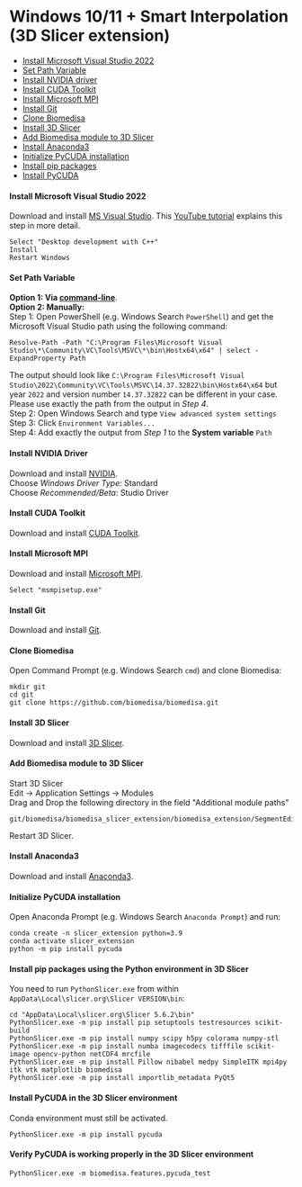 # Windows 10/11 + Smart Interpolation (3D Slicer extension)

- [Install Microsoft Visual Studio 2022](#install-microsoft-visual-studio-2022)
- [Set Path Variable](#set-path-variable-manually)
- [Install NVIDIA driver](#install-nvidia-driver)
- [Install CUDA Toolkit](#install-cuda-toolkit)
- [Install Microsoft MPI](#install-microsoft-mpi)
- [Install Git](#install-git)
- [Clone Biomedisa](#clone-biomedisa)
- [Install 3D Slicer](#install-3d-slicer)
- [Add Biomedisa module to 3D Slicer](#add-biomedisa-module-to-3d-slicer)
- [Install Anaconda3](#install-anaconda3)
- [Initialize PyCUDA installation](#initialize-pycuda-installation)
- [Install pip packages](#install-pip-packages)
- [Install PyCUDA](#install-pycuda)

#### Install Microsoft Visual Studio 2022
Download and install [MS Visual Studio](https://visualstudio.microsoft.com/de/thank-you-downloading-visual-studio/?sku=Community&channel=Release&version=VS2022&source=VSLandingPage&passive=false&cid=2030). This [YouTube tutorial](https://www.youtube.com/watch?v=Ia4cMBDJXrI) explains this step in more detail.
```
Select "Desktop development with C++"
Install
Restart Windows
```

#### Set Path Variable
**Option 1: Via [command-line](https://github.com/biomedisa/biomedisa/blob/master/README/windows_path_powershell.md)**.  
**Option 2: Manually:**  
Step 1: Open PowerShell (e.g. Windows Search `PowerShell`) and get the Microsoft Visual Studio path using the following command:
```
Resolve-Path -Path "C:\Program Files\Microsoft Visual Studio\*\Community\VC\Tools\MSVC\*\bin\Hostx64\x64" | select -ExpandProperty Path
```
The output should look like `C:\Program Files\Microsoft Visual Studio\2022\Community\VC\Tools\MSVC\14.37.32822\bin\Hostx64\x64` but year `2022` and version number `14.37.32822` can be different in your case. Please use exactly the path from the output in *Step 4*.  
Step 2: Open Windows Search and type `View advanced system settings`  
Step 3: Click `Environment Variables...`  
Step 4: Add exactly the output from *Step 1* to the **System variable** `Path`

#### Install NVIDIA Driver
Download and install [NVIDIA](https://www.nvidia.com/Download/Find.aspx?lang=en-us).  
Choose *Windows Driver Type:* Standard  
Choose *Recommended/Beta:* Studio Driver

#### Install CUDA Toolkit
Download and install [CUDA Toolkit](https://developer.nvidia.com/cuda-downloads).

#### Install Microsoft MPI
Download and install [Microsoft MPI](https://www.microsoft.com/en-us/download/details.aspx?id=57467).
```
Select "msmpisetup.exe"
```

#### Install Git
Download and install [Git](https://github.com/git-for-windows/git/releases/download/v2.45.1.windows.1/Git-2.45.1-64-bit.exe).

#### Clone Biomedisa
Open Command Prompt (e.g. Windows Search `cmd`) and clone Biomedisa:
```
mkdir git
cd git
git clone https://github.com/biomedisa/biomedisa.git
```

#### Install 3D Slicer
Download and install [3D Slicer](https://download.slicer.org/).

#### Add Biomedisa module to 3D Slicer
Start 3D Slicer  
Edit -> Application Settings -> Modules  
Drag and Drop the following directory in the field "Additional module paths"  
```
git/biomedisa/biomedisa_slicer_extension/biomedisa_extension/SegmentEditorBiomedisa
```
Restart 3D Slicer.

#### Install Anaconda3
Download and install [Anaconda3](https://repo.anaconda.com/archive/Anaconda3-2024.10-1-Windows-x86_64.exe).

#### Initialize PyCUDA installation
Open Anaconda Prompt (e.g. Windows Search `Anaconda Prompt`) and run:
```
conda create -n slicer_extension python=3.9
conda activate slicer_extension
python -m pip install pycuda
```

#### Install pip packages using the Python environment in 3D Slicer
You need to run `PythonSlicer.exe` from within `AppData\Local\slicer.org\Slicer VERSION\bin`:
```
cd "AppData\Local\slicer.org\Slicer 5.6.2\bin"
PythonSlicer.exe -m pip install pip setuptools testresources scikit-build
PythonSlicer.exe -m pip install numpy scipy h5py colorama numpy-stl
PythonSlicer.exe -m pip install numba imagecodecs tifffile scikit-image opencv-python netCDF4 mrcfile
PythonSlicer.exe -m pip install Pillow nibabel medpy SimpleITK mpi4py itk vtk matplotlib biomedisa
PythonSlicer.exe -m pip install importlib_metadata PyQt5
```

#### Install PyCUDA in the 3D Slicer environment
Conda environment must still be activated.
```
PythonSlicer.exe -m pip install pycuda
```

#### Verify PyCUDA is working properly in the 3D Slicer environment
```
PythonSlicer.exe -m biomedisa.features.pycuda_test
```
